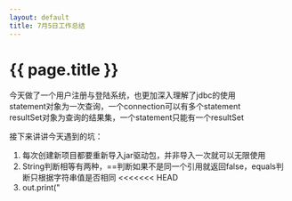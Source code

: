 ```yaml
---
layout: default
title: 7月5日工作总结
---
```


# {{ page.title }}
今天做了一个用户注册与登陆系统，也更加深入理解了jdbc的使用  
statement对象为一次查询，一个connection可以有多个statement  
resultSet对象为查询的结果集，一个statement只能有一个resultSet  

接下来讲讲今天遇到的坑：  
1. 每次创建新项目都要重新导入jar驱动包，并非导入一次就可以无限使用
2. String判断相等有两种，==判断如果不是同一个引用就返回false，equals判断只根据字符串值是否相同
<<<<<<< HEAD
3. out.print("<script>alert('账户密码错误！即将返回登陆界面')这句话威力太大了,可以用java输出js脚本，用法和java输出html相同
=======
3. （out.print("<script>alert('账户密码错误！即将返回登陆界面');）（这句话威力太大了，必须括起来，不然打不开TAT）可以用java输出js脚本，用法和java输出html相同
>>>>>>> origin/gh-pages
4. rs.next(); //取得的结果集rs的指针指向第一条之前，必须执行一次rs.next()才能指向第一行
5. String str="select username,password from user where username='"+_user+"';"; 这里_user为String变量
